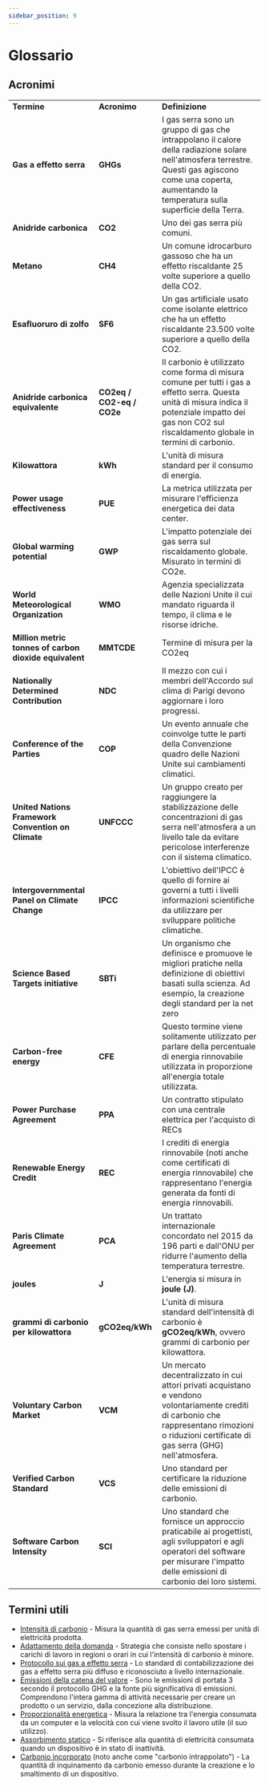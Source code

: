 ```yaml
---
sidebar_position: 9
---
```


# Glossario

## Acronimi


<table>
  <tr>
   <td><strong>Termine</strong>
   </td>
   <td><strong>Acronimo</strong>
   </td>
   <td><strong>Definizione</strong>
   </td>
  </tr>
  <tr>
   <td><strong>Gas a effetto serra</strong>
   </td>
   <td><strong>GHGs</strong>
   </td>
   <td>I gas serra<strong> </strong>sono un gruppo di gas che intrappolano il calore della radiazione solare nell'atmosfera terrestre. Questi gas agiscono come una coperta, aumentando la temperatura sulla superficie della Terra.
   </td>
  </tr>
  <tr>
   <td><strong>Anidride carbonica</strong>
   </td>
   <td><strong>CO2</strong>
   </td>
   <td>Uno dei gas serra più comuni.
   </td>
  </tr>
  <tr>
   <td><strong>Metano</strong>
   </td>
   <td><strong>CH4</strong>
   </td>
   <td>Un comune idrocarburo gassoso che ha un effetto riscaldante 25 volte superiore a quello della CO2.
   </td>
  </tr>
  <tr>
   <td><strong>Esafluoruro di zolfo</strong>
   </td>
   <td><strong>SF6</strong>
   </td>
   <td>Un gas artificiale usato come isolante elettrico che ha un effetto riscaldante 23.500 volte superiore a quello della CO2. 
   </td>
  </tr>
  <tr>
   <td><strong>Anidride carbonica equivalente</strong>
   </td>
   <td><strong>CO2eq / CO2-eq / CO2e</strong>
   </td>
   <td>Il carbonio è utilizzato come forma di misura comune per tutti i gas a effetto serra. Questa unità di misura indica il potenziale impatto dei gas non CO2 sul riscaldamento globale in termini di carbonio.
   </td>
  </tr>
  <tr>
   <td><strong>Kilowattora</strong>
   </td>
   <td><strong>kWh</strong>
   </td>
   <td>L'unità di misura standard per il consumo di energia.
   </td>
  </tr>
  <tr>
   <td><strong>Power usage effectiveness </strong>
   </td>
   <td><strong>PUE</strong>
   </td>
   <td>La metrica utilizzata per misurare l'efficienza energetica dei data center.
   </td>
  </tr>
  <tr>
   <td><strong>Global warming potential</strong>
   </td>
   <td><strong>GWP</strong>
   </td>
   <td>L'impatto potenziale dei gas serra sul riscaldamento globale. Misurato in termini di CO2e.
   </td>
  </tr>
  <tr>
   <td><strong>World Meteorological Organization</strong>
   </td>
   <td><strong>WMO</strong>
   </td>
   <td>Agenzia specializzata delle Nazioni Unite il cui mandato riguarda il tempo, il clima e le risorse idriche.
   </td>
  </tr>
  <tr>
   <td><strong>Million metric tonnes of carbon dioxide equivalent </strong>
   </td>
   <td><strong>MMTCDE</strong>
   </td>
   <td>Termine di misura per la CO2eq
   </td>
  </tr>
  <tr>
   <td><strong>Nationally Determined Contribution</strong>
   </td>
   <td><strong>NDC</strong>
   </td>
   <td>Il mezzo con cui i membri dell'Accordo sul clima di Parigi devono aggiornare i loro progressi.
   </td>
  </tr>
  <tr>
   <td><strong>Conference of the Parties</strong>
   </td>
   <td><strong>COP</strong>
   </td>
   <td>Un evento annuale che coinvolge tutte le parti della Convenzione quadro delle Nazioni Unite sui cambiamenti climatici.
   </td>
  </tr>
  <tr>
   <td><strong>United Nations Framework Convention on Climate</strong>
   </td>
   <td><strong>UNFCCC</strong>
   </td>
   <td>Un gruppo creato per raggiungere la stabilizzazione delle concentrazioni di gas serra nell'atmosfera a un livello tale da evitare pericolose interferenze con il sistema climatico.
   </td>
  </tr>
  <tr>
   <td><strong>Intergovernmental Panel on Climate Change</strong>
   </td>
   <td><strong>IPCC</strong>
   </td>
   <td>L'obiettivo dell'IPCC è quello di fornire ai governi a tutti i livelli informazioni scientifiche da utilizzare per sviluppare politiche climatiche.
   </td>
  </tr>
  <tr>
   <td><strong>Science Based Targets initiative</strong>
   </td>
   <td><strong>SBTi</strong>
   </td>
   <td>Un organismo che definisce e promuove le migliori pratiche nella definizione di obiettivi basati sulla scienza. Ad esempio, la creazione degli standard per la net zero
   </td>
  </tr>
  <tr>
   <td><strong>Carbon-free energy</strong>
   </td>
   <td><strong>CFE</strong>
   </td>
   <td>Questo termine viene solitamente utilizzato per parlare della percentuale di energia rinnovabile utilizzata in proporzione all'energia totale utilizzata.
   </td>
  </tr>
  <tr>
   <td><strong>Power Purchase Agreement</strong>
   </td>
   <td><strong>PPA</strong>
   </td>
   <td>Un contratto stipulato con una centrale elettrica per l'acquisto di RECs
   </td>
  </tr>
  <tr>
   <td><strong>Renewable Energy Credit</strong>
   </td>
   <td><strong>REC</strong>
   </td>
   <td>I crediti di energia rinnovabile (noti anche come certificati di energia rinnovabile) che rappresentano l'energia generata da fonti di energia rinnovabili.
   </td>
  </tr>
  <tr>
   <td><strong>Paris Climate Agreement</strong>
   </td>
   <td><strong>PCA</strong>
   </td>
   <td>Un trattato internazionale concordato nel 2015 da 196 parti e dall'ONU per ridurre l'aumento della temperatura terrestre.
   </td>
  </tr>
  <tr>
   <td><strong>joules</strong>
   </td>
   <td><strong>J</strong>
   </td>
   <td>L'energia si misura in <strong>joule (J)</strong>.
   </td>
  </tr>
  <tr>
   <td><strong>grammi di carbonio per kilowattora</strong>
   </td>
   <td><strong>gCO2eq/kWh</strong>
   </td>
   <td>L'unità di misura standard dell'intensità di carbonio è <strong>gCO2eq/kWh</strong>, ovvero grammi di carbonio per kilowattora.
   </td>
  </tr>
  <tr>
   <td><strong>Voluntary Carbon Market</strong>
   </td>
   <td><strong>VCM</strong>
   </td>
   <td>Un mercato decentralizzato in cui attori privati acquistano e vendono volontariamente crediti di carbonio che rappresentano rimozioni o riduzioni certificate di gas serra (GHG) nell'atmosfera.
   </td>
  </tr>
  <tr>
   <td><strong>Verified Carbon Standard</strong>
   </td>
   <td><strong>VCS</strong>
   </td>
   <td>Uno standard per certificare la riduzione delle emissioni di carbonio.
   </td>
  </tr>
  <tr>
   <td><strong>Software Carbon Intensity</strong>
   </td>
   <td><strong>SCI</strong>
   </td>
   <td>Uno standard che fornisce un approccio praticabile ai progettisti, agli sviluppatori e agli operatori del software per misurare l'impatto delle emissioni di carbonio dei loro sistemi.
   </td>
  </tr>
</table>

## Termini utili

* [Intensità di carbonio](./carbon-awareness/#carbon-intensity) - Misura la quantità di gas serra emessi per unità di elettricità prodotta.
* [Adattamento della domanda](./carbon-awareness/#demand-shaping) - Strategia che consiste nello spostare i carichi di lavoro in regioni o orari in cui l'intensità di carbonio è minore.
* [Protocollo sui gas a effetto serra](https://ghgprotocol.org) - Lo standard di contabilizzazione dei gas a effetto serra più diffuso e riconosciuto a livello internazionale.
* [Emissioni della catena del valore](https://www.cisl.cam.ac.uk/education/graduate-study/pgcerts/value-chain-defs) - Sono le emissioni di portata 3 secondo il protocollo GHG e la fonte più significativa di emissioni. Comprendono l'intera gamma di attività necessarie per creare un prodotto o un servizio, dalla concezione alla distribuzione.
* [Proporzionalità energetica](./energy-efficiency/#energy-proportionality) - Misura la relazione tra l'energia consumata da un computer e la velocità con cui viene svolto il lavoro utile (il suo utilizzo).
* [Assorbimento statico](./energy-efficiency/#static-power-draw) - Si riferisce alla quantità di elettricità consumata quando un dispositivo è in stato di inattività.
* [Carbonio incorporato](./hardware-efficiency/#embodied-carbon) (noto anche come "carbonio intrappolato") - La quantità di inquinamento da carbonio emesso durante la creazione e lo smaltimento di un dispositivo.

